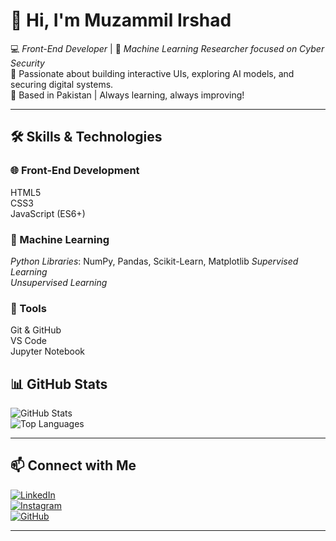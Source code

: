 # 👋 Hi, I'm Muzammil Irshad  

💻 *Front-End Developer* | 🤖 *Machine Learning Researcher focused on Cyber Security* <br>
🌱 Passionate about building interactive UIs, exploring AI models, and securing digital systems. <br>
📍 Based in Pakistan | Always learning, always improving!  

---

## 🛠 Skills & Technologies  

### 🌐 Front-End Development  
HTML5 <br>
CSS3 <br>
JavaScript (ES6+)  

### 🤖 Machine Learning  
*Python Libraries*: NumPy, Pandas, Scikit-Learn, Matplotlib 
*Supervised Learning*  <br>
*Unsupervised Learning*  <br> 

### 🔧 Tools  
Git & GitHub <br>
VS Code <br>
Jupyter Notebook  


## 📊 GitHub Stats  

![GitHub Stats](https://github-readme-stats.vercel.app/api?username=YOUR_USERNAME&show_icons=true&theme=radical) <br>
![Top Languages](https://github-readme-stats.vercel.app/api/top-langs/?username=YOUR_USERNAME&layout=compact&theme=radical)  

---

## 📫 Connect with Me  

[![LinkedIn](https://img.shields.io/badge/LinkedIn-blue?logo=linkedin&logoColor=white)](https://linkedin.com/in/yourprofile) <br>
[![Instagram](https://img.shields.io/badge/Instagram-pink?logo=instagram&logoColor=white)](https://instagram.com/yourprofile) <br>
[![GitHub](https://img.shields.io/badge/GitHub-black?logo=github&logoColor=white)](https://github.com/YOUR_USERNAME)  

---
